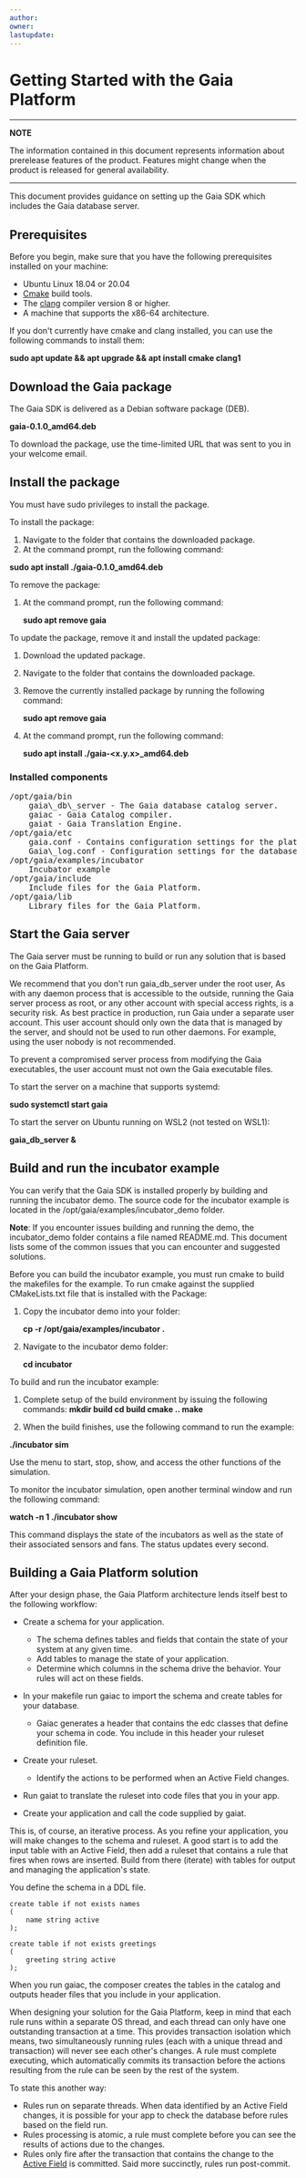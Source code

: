 ```yaml
---
author: 
owner: 
lastupdate: 
---
```


# Getting Started with the Gaia Platform

---

**NOTE**

The information contained in this document represents information about prerelease features of the product. Features might change when the product is released for general availability.

---

This document provides guidance on setting up the Gaia SDK which includes the Gaia database server.

## Prerequisites

Before you begin, make sure that you have the following prerequisites
installed on your machine:

-   Ubuntu Linux 18.04 or 20.04
-   [Cmake](https://cmake.org/) build tools.
-   The [clang](http://clang.org/) compiler version 8 or higher.
-   A machine that supports the x86-64 architecture.

If you don't currently have cmake and clang installed, you can use the following commands to install them:

**sudo apt update && apt upgrade && apt install cmake clang1**

## Download the Gaia package

The Gaia SDK is delivered as a Debian software package (DEB).

**gaia-0.1.0_amd64.deb**

To download the package, use the time-limited URL that was sent to you in your welcome email.

## Install the package

You must have sudo privileges to install the package.

To install the package:

1.  Navigate to the folder that contains the downloaded package.
2.  At the command prompt, run the following command:

**sudo apt install ./gaia-0.1.0_amd64.deb**

To remove the package:

1.  At the command prompt, run the following command:

    **sudo apt remove gaia**

To update the package, remove it and install the updated package:

1.  Download the updated package.
2.  Navigate to the folder that contains the downloaded package.
3.  Remove the currently installed package by running the following
    command:

    **sudo apt remove gaia**

1.  At the command prompt, run the following command:

    **sudo apt install ./gaia-&lt;x.y.x&gt;_amd64.deb**

### Installed components

<pre>
/opt/gaia/bin
    gaia\_db\_server - The Gaia database catalog server.
    gaiac - Gaia Catalog compiler.
    gaiat - Gaia Translation Engine.
/opt/gaia/etc
    gaia.conf - Contains configuration settings for the platform and application loggers that the Gaia Platform uses.
    Gaia\_log.conf - Configuration settings for the database and rules  engine that comprise the Gaia Platform.
/opt/gaia/examples/incubator
    Incubator example
/opt/gaia/include
    Include files for the Gaia Platform.
/opt/gaia/lib
    Library files for the Gaia Platform.
</pre>

## Start the Gaia server

The Gaia server must be running to build or run any solution that is
based on the Gaia Platform.

We recommend that you don't run gaia\_db\_server under the root user, As with any daemon process that is accessible to the outside, running the Gaia server process as root, or any other account with special access rights, is a security risk. As best practice in production, run Gaia under a separate user account. This user account should only own the data that is managed by the server, and should not be used to run other daemons. For example, using the user nobody is not recommended.

To prevent a compromised server process from modifying the Gaia executables, the user account must not own the Gaia executable files.

To start the server on a machine that supports systemd:

**sudo systemctl start gaia**

To start the server on Ubuntu running on WSL2 (not tested on WSL1):

**gaia_db_server &**

## Build and run the incubator example

You can verify that the Gaia SDK is installed properly by building and running the incubator demo. The source code for the incubator example is located in the /opt/gaia/examples/incubator\_demo folder.

**Note**: If you encounter issues building and running the demo, the incubator\_demo folder contains a file named README.md. This document lists some of the common issues that you can encounter and suggested solutions.

Before you can build the incubator example, you must run cmake to build the makefiles for the example. To run cmake against the supplied CMakeLists.txt file that is installed with the Package:

1.  Copy the incubator demo into your folder:

    **cp -r /opt/gaia/examples/incubator .**

1.  Navigate to the incubator demo folder:

    **cd incubator**

To build and run the incubator example:

1.  Complete setup of the build environment by issuing the following
    commands:
    **mkdir build
    cd build
    cmake ..
    make**

2.  When the build finishes, use the following command to run the
    example:

**./incubator sim**

Use the menu to start, stop, show, and access the other functions of the simulation.

To monitor the incubator simulation, open another terminal window and run the following command:

**watch -n 1 ./incubator show**

This command displays the state of the incubators as well as the state of their associated sensors and fans. The status updates every second.

## Building a Gaia Platform solution

After your design phase, the Gaia Platform architecture lends itself best to the following workflow:

-   Create a schema for your application.
    -   The schema defines tables and fields that contain the state of your system at any given time.
    -   Add tables to manage the state of your application.
    -   Determine which columns in the schema drive the behavior. Your rules will act on these fields.

-   In your makefile run gaiac to import the schema and create tables for your database.

    -   Gaiac generates a header that contains the edc classes that define your schema in code. You include in this header your ruleset definition file.

-   Create your ruleset.

    -   Identify the actions to be performed when an Active Field changes.

-   Run gaiat to translate the ruleset into code files that you  in your app.

-   Create your application and call the code supplied by gaiat.

This is, of course, an iterative process. As you refine your application, you will make changes to the schema and ruleset. A good start is to add the input table with an Active Field, then add a ruleset that contains a rule that fires when rows are inserted. Build from there (iterate) with tables for output and managing the application's state.

You define the schema in a DDL file.

```
create table if not exists names
(
    name string active
);

create table if not exists greetings
(
    greeting string active
);
```

When you run gaiac, the composer creates the tables in the catalog and outputs header files that you include in your application.

When designing your solution for the Gaia Platform, keep in mind that each rule runs within a separate OS thread, and each thread can only have one outstanding transaction at a time. This provides transaction isolation which means, two simultaneously running rules (each with a unique thread and transaction) will never see each other's changes. A rule must complete executing, which automatically commits its transaction before the actions resulting from the rule can be seen by the rest of the system.

To state this another way:

-   Rules run on separate threads. When data identified by an Active Field changes, it is possible for your app to check the database before rules based on the field run.
-   Rules processing is atomic, a rule must complete before you can see the results of actions due to the changes.
-   Rules only fire after the transaction that contains the change to the [Active Field](https://docs.google.com/document/d/17-cseJGZAL43d3YwBaLBF22DoiiwITCt_Ww0BaAyIeE/edit#heading=h.b7r1rpcs1grl) is committed. Said more succinctly, rules run post-commit.
